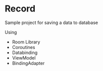 # Record
Sample project for saving a data to database

Using
 - Room Library
 - Coroutines
 - Databinding
 - ViewModel
 - BindingAdapter
